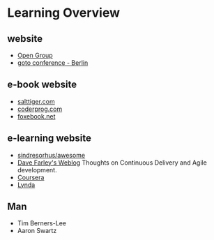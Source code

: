 # Learning Overview

## website

- [Open Group](http://www.opengroup.org/)
- [goto conference - Berlin](https://gotober.com/2018/speakers)

## e-book website 

- [salttiger.com](https://salttiger.com)
- [coderprog.com](https://coderprog.com)
- [foxebook.net](http://www.foxebook.net)
  
## e-learning website

- [sindresorhus/awesome](https://github.com/sindresorhus/awesome)
- [Dave Farley's Weblog](http://www.davefarley.net) Thoughts on Continuous Delivery and Agile development.
- [Coursera](https://www.coursera.org)
- [Lynda](https://www.lynda.com)

## Man

- Tim Berners-Lee
- Aaron Swartz

